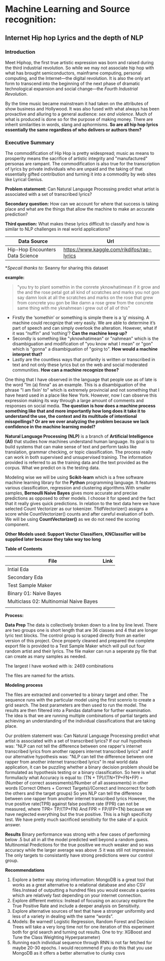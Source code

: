 # Machine Learning and Source recognition:
## Internet Hip hop Lyrics and the depth of NLP

### Introduction

Meet Hiphop, the first true artistic expression was born and raised during the third industrial revolution. So while we may not associate hip hop with what has brought semiconductors, mainframe computing, personal computing, and the Internet—the digital revolution. It is also the only art form to transcend into the beginning of the next phase of dramatic technological expansion and social change—the *Fourth Industrial Revolution*.

By the time music became mainstream it had taken on the attributes of show business and Hollywood. It was also fused with what always has been provactive and alluring to a general audience: *sex and violence*. Much of what is produced is done so for the purpose of making money. There are inherit similarities in words, slang and aphormisms. **So are all hip hop lyrics essentially the same regardless of who delivers or authors them?**

### Executive Summary

The commodification of Hip Hop is pretty widespread; music as means to prosperity means the sacrifice of artistic integrity and "manufactured" personas are rampant. The commodification is also true for the transcription of lyrics by private individuals who are unpaid and the taking of that essentially gifted contribution and turning it into a commodity by web sites like Lyrical Genius.

**Problem statement:**
Can Natural Language Processing predict what artist is associated with a set of  transcribed lyrics?

**Secondary question:**
How can we account for where that success is taking place and what are the things that allow the machine to make an accurate prediction? 

**Third question:** 
What makes these lyrics difficult to classify and how is similar to NLP challenges in real world applications?

| Data Source 	| Url 	|
|-	|-	|
| Hip-Hop Encounters Data Science 	| https://www.kaggle.com/rikdifos/rap-lyrics 	|

**Specail thanks to:* Seanny for sharing this dataset


**example:**

> "you try to plant somethin in the conrete yknowhatimean if it grow and
> the and the rose petal got all kind of scratches and marks you not gon
> say damn look at all the scratches and marks on the rose that grew
> from concrete you gon be like damn a rose grew from the concrete same
> thing with me yknahmean i grew out of all of this"

 - Firstly the ‘somethin’ or something is simple there is a ‘g’ missing.
   A  machine could recognize that very easily. We are able to determine
   it’s part of speech and can simply overlook the alteration. However,
   what if it was “nuffin” and ‘nothing’? **Can the machine keep up?**
 - Secondly is something like "yknowhatimean" or "nahmean" which is the
   disambiguation and modification of "you know what I mean" or "gon"
   which is "gonna" a disambiguation of "going to". **How would a machine
   interpret that?**
 - Lastly are the countless ways that profanity is written or
   transcribed in text and not only these lyrics but on the web and
   social moderated communities. **How can a machine recognize those?**

One thing that I have observed in the language that people use as of late is the word "Im (a) finna" as an example. This is a disambiguation of the phrase "I am fixin' to" which is extremely provincial and not something that I have heard used in a place like New York. However, now I can observe this expression making its way through a large amount of comments and responses on social media. **The question is how does a machine process something like that and more importantly how long does it take it to understand the use, the context and its multitude of intentional misspellings? Or are we over analyzing the problem because we lack confidence in the machine learning model?**

**Natural Language Processing (NLP)** is a branch of **Artificial Intelligence (AI)** that studies how machines understand human language. Its goal is to build systems that can make sense of text and perform tasks like translation, grammar checking, or topic classification. The process really can work in both supervised and unsupervised training. The information provided is referred to as the training data and the text provided as the corpus. What we predict on is the testing data. 

Modeling wise we will be using **Scikit-learn**  which is a free software machine learning library for the **Python** programming language. It features various classification, regression and clustering algorithms.With smaller samples, **Bernoulli Naive Bayes** gives more accurate and precise predictions as opposed to other models. I choose it for speed and the fact that it really gives quick predictions. In relation to the text data here we have selected Count Vectorizer as our tokenizer. TfidfVectorizer() assigns a score while CountVectorizer() counts and after careful evaluation of both. We will be using **CountVectorizer()** as we do not need the scoring component. 

**Other Models used: Support Vector Classifiers, KNClassifier will be supplied later because they take way too long**

**Table of Contents**

| File | Link|
|-	|-	|
| Intial Eda	|  	|
| Secondary Eda 	|  	|
| Test Sample Maker	|  	|
| Binary 01: Naive Bayes 	|  	|
| Multiclass 02: Multinomial Naive Bayes 	|  	|
| 	|  	|


**Process:**

**Data Prep**
The data is collectively broken down to a line by line level. There are two groups one is short length that are 36 classes and 4 that are longer lyric text blocks. The control group is scraped directly from an earlier version of this project.  Once properly cleaned and prepared the complete export file is provided to a Test Sample Maker which will pull out four random artist and their lyrics. The file maker can run a seperate py file that can create as many samples as needed.

The largest I have worked with is: 2469 combinations

The files are named for the artists.

**Modeling process**

The files are extracted and converted to a binary target and other. The sequence runs with the particular model using the first scenrio to create a grid search. The best parameters are then used to run the model. The results are then filtered into a Pandas dataframe for further examination. The idea is that we are running multiple combinations of partial targets and achieving an understanding of the individual classifications that are taking place. 

Our problem statement was:
Can Natural Language Processing predict what artist is associated with a set of transcribed lyrics?
If our null hypothesis was: "NLP can not tell the difference between one rapper's internet transcribed lyrics from another rappers internet transcribed lyrics"
and
If our alternative hypothesis was: "NLP can tell the difference between one rapper from another internet transcribed lyrics"
In real world data application, it can be puzzling whether a binary decision problem should be formulated as hypothesis testing or a binary classification.
So here is what formuliacly what Accuracy is equal to:
(TN + TP)/(TN+TP+FN+FP) = (Number of correct assessments)/Number of all assessments)
in other words (Correct Others + Correct Targets)/(Correct and Inncorrect for both the others and the target groups)
So yes NLP can tell the difference between one rapper from another internet transcribed lyrics
However, the true positive rate(TPR) against false positive rate (FPR) can not be measured, where TPR= TP/(TP+FN) And FPR = FP/(FP+TN) because we have neglected everything but the true positive. This is a high specificity test. We have pretty much sacrificed sensitivity for the sake of a quick answer.

**Results**
Binary performance was strong with a few cases of performing below .5 but all in all the model predicted well beyond a random guess.
Multinomial Predictions for the true positive we much weaker and so was accuracy while the larger average was above .5 it was still not impressive. The only targets to consistantly have strong predictions were our control group. 


**Recommendations**

1. Explore a better way storing information: MongoDB is a great tool that works as a great alternative to a relational database and also CSV files.Instead of outputting a hundred files you would execute a queries which are relatively fast depending on your internet connection. 
2. Explore different metrics: Instead of focusing on accuracy explore the True Positive Rate and include a deeper analysis on Sensitivity.
3. Explore alternative sources of text that have a stronger uniformity and less of a variety in dealing with the same “words”.
4. Models: Be warned! Logistic Regression, Random Forest and Decision Trees will take a very long time not for one iteration of this experiment both for grid search and turning out results. 
One to try:
XGBoost and Tune the Class Weighting Hyperparameter)
5. Running each individual sequence through RNN is not far fetched for maybe 20-30 epochs. I would recommend if you do this that you use MongoDB as it offers a better alternative to clunky csvs



